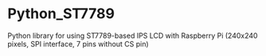 # Python_ST7789
Python library for using ST7789-based IPS LCD with Raspberry Pi
(240x240 pixels, SPI interface, 7 pins without CS pin)
